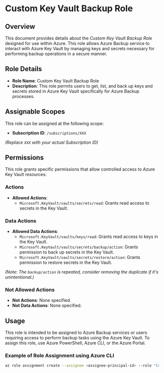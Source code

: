# Custom Key Vault Backup Role

## Overview

This document provides details about the *Custom Key Vault Backup Role* designed for use within Azure. This role allows Azure Backup service to interact with Azure Key Vault by managing keys and secrets necessary for performing backup operations in a secure manner.

## Role Details

- **Role Name**: Custom Key Vault Backup Role
- **Description**: This role permits users to get, list, and back up keys and secrets stored in Azure Key Vault specifically for Azure Backup processes.

## Assignable Scopes

This role can be assigned at the following scope:

- **Subscription ID**: `/subscriptions/XXX`

*(Replace `XXX` with your actual Subscription ID)*

## Permissions

This role grants specific permissions that allow controlled access to Azure Key Vault resources:

### Actions

- **Allowed Actions**:
  - `Microsoft.KeyVault/vaults/secrets/read`: Grants read access to secrets in the Key Vault.

### Data Actions

- **Allowed Data Actions**:
  - `Microsoft.KeyVault/vaults/keys/read`: Grants read access to keys in the Key Vault.
  - `Microsoft.KeyVault/vaults/secrets/backup/action`: Grants permission to back up secrets in the Key Vault.
  - `Microsoft.KeyVault/vaults/secrets/restore/action`: Grants permission to restore secrets in the Key Vault.
  
*(Note: The `backup/action` is repeated, consider removing the duplicate if it's unintentional.)*

### Not Allowed Actions

- **Not Actions**: None specified.
- **Not Data Actions**: None specified.

## Usage

This role is intended to be assigned to Azure Backup services or users requiring access to perform backup tasks using the Azure Key Vault. To assign this role, use Azure PowerShell, Azure CLI, or the Azure Portal.

### Example of Role Assignment using Azure CLI

```bash
az role assignment create --assignee <assignee-principal-id> --role "Custom Key Vault Backup Role" --scope "/subscriptions/XXX"